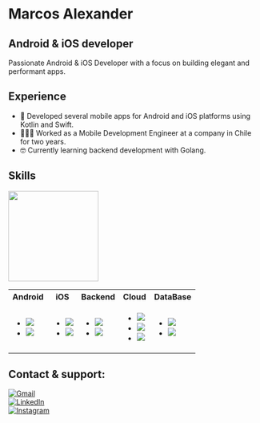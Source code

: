 # Marcos Alexander 
## Android & iOS developer

Passionate Android & iOS Developer with a focus on building elegant and performant apps.

## Experience
- 📲 Developed several mobile apps for Android and iOS platforms using Kotlin and Swift.
- 👨🏻‍💻 Worked as a Mobile Development Engineer at a company in Chile for two years.
- 🤓 Currently learning backend development with Golang.

## Skills

<img height="180em" src="https://github-readme-stats.vercel.app/api/top-langs/?username=malpv&layout=compact&langs_count=8&show_icons=true&theme=radical&exclude_repo=Software-Libreria,App-StickerApp,APP-EureKa,TDD_CasaDagger,TDD_DOGSapp"/>

<table>
  <tr>
    <th>Android</th>
    <th>iOS</th>
    <th>Backend</th>
    <th>Cloud</th>
    <th>DataBase</th>
  </tr>
  <tr>
    <td>
      <ul>
        <li><img src="https://img.shields.io/badge/Kotlin-0095D5?style=for-the-badge&logo=kotlin&logoColor=white&labelColor=101010"></li>
        <li><img src="https://img.shields.io/badge/Android_Studio-3DDC84?style=for-the-badge&logo=android-studio&logoColor=white&labelColor=101010"></li>
      </ul>
    </td>
    <td>
      <ul>
        <li><img src="https://img.shields.io/badge/Swift-FA7343?style=for-the-badge&logo=swift&logoColor=white&labelColor=101010"></li>
        <li><img src="https://img.shields.io/badge/Xcode-1575F9?style=for-the-badge&logo=xcode&logoColor=white&labelColor=101010"></li>
      </ul>
    </td>
    <td>
      <ul>
        <li><img src="https://img.shields.io/badge/Java-007396?style=for-the-badge&logo=kofi&logoColor=white&labelColor=101010"></li>
        <li><img src="https://img.shields.io/badge/Golang-00ADD8?style=for-the-badge&logo=go&logoColor=white&labelColor=101010"></li>
      </ul>
    </td>
    <td>
      <ul>
        <li><img src="https://img.shields.io/badge/Firebase-FFCA28?style=for-the-badge&logo=firebase&logoColor=white&labelColor=101010"></li>
        <li><img src="https://img.shields.io/badge/AWS-232F3E?style=for-the-badge&logo=amazonaws&logoColor=white&labelColor=101010"></li>
        <li><img src="https://img.shields.io/badge/Heroku-664986?style=for-the-badge&logo=heroku&logoColor=white&labelColor=101010"></li>
      </ul>
    </td>
    <td>
      <ul>
        <li><img src="https://img.shields.io/badge/MongoDB-47A248?style=for-the-badge&logo=mongodb&logoColor=white&labelColor=101010"></li>
        <li><img src="https://img.shields.io/badge/MySQL-4479A1?style=for-the-badge&logo=mysql&logoColor=white&labelColor=101010"></li>
      </ul>
    </td>
  </tr>
</table>

## Contact & support:
[![Gmail](https://img.shields.io/badge/Gmail-malpvdeveloper@gmail.com-FF0000?style=for-the-badge&logo=youtube&logoColor=white&labelColor=101010)]()
</br>
[![LinkedIn](https://img.shields.io/badge/LinkedIn-Marcos_Alexander_Valenzuela_Palma-0077B5?style=for-the-badge&logo=linkedin&logoColor=white&labelColor=101010)](https://www.linkedin.com/in/marcos-alexander/)
</br>
[![Instagram](https://img.shields.io/badge/Instagram-@_malpv-E4405F?style=for-the-badge&logo=instagram&logoColor=white&labelColor=101010)](https://www.instagram.com/_malpv/)
</br>

<!--
**MALPV/MALPV** is a ✨ _special_ ✨ repository because its `README.md` (this file) appears on your GitHub profile.

Here are some ideas to get you started:

- 🔭 I’m currently working on ...
- 🌱 I’m currently learning ...
- 👯 I’m looking to collaborate on ...
- 🤔 I’m looking for help with ...
- 💬 Ask me about ...
- 📫 How to reach me: ...
- 😄 Pronouns: ...
- ⚡ Fun fact: ...
-->
